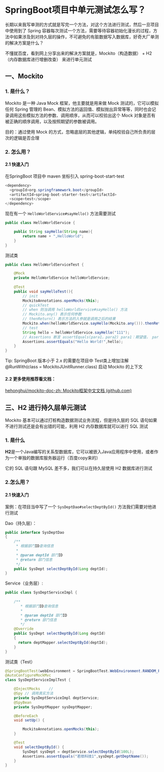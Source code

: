 # SpringBoot项目中单元测试怎么写？

长期以来我写单测的方式就是写完一个方法，对这个方法进行测试，然后一旦项目中使用到了 Spring 容器每次测试一个方法，需要等待容器初始化漫长的过程，方法中如果涉及到对持久层的操作，不可避免的有脏数据写入数据库，好奇大厂单测的解决方案是什么？

不懂就百度，看到网上分享出来的解决方案就是，Mockito（构造数据） + H2（内存数据库进行增删改查） 来进行单元测试

## 一、Mockito

### 1. 是什么？

Mockito 是一种 Java Mock 框架，他主要就是用来做 Mock 测试的，它可以模拟任何 Spring 管理的 Bean、模拟方法的返回值、模拟抛出异常等等，同时也会记录调用这些模拟方法的参数、调用顺序，从而可以校验出这个 Mock 对象是否有被正确的顺序调用，以及按照期望的参数被调用。

目的：通过使用 Mock 的方式，忽略底层的其他逻辑，单纯校验自己所负责的层次的逻辑是否合理

### 2. 怎么用？

#### 2.1 快速入门

在SpringBoot 项目中 maven 坐标引入 spring-boot-start-test

```java
<dependency>
  <groupId>org.springframework.boot</groupId>
  <artifactId>spring-boot-starter-test</artifactId>
  <scope>test</scope>
</dependency>
```

现在有一个 `HelloWorldService#sayHello()` 方法需要测试

```java
public class HelloWorldService {

    public String sayHello(String name){
        return name + ",HelloWorld";
    }
}
```

测试类

```java
public class HelloWorldServiceTest {

    @Mock
    private HelloWorldService helloWorldService;
    
    @Test
    public void sayHelloTest(){
        // init
        MockitoAnnotations.openMocks(this);
        // quickTest
        // when 则当调用 helloWorldService#sayHello() 方法
        // Mockito.any() 表示任何参数
        // thenReturn() 表示方法的入参就是调用之后的结果
        Mockito.when(helloWorldService.sayHello(Mockito.any())).thenReturn("Hello World!");
        // test
        String hello = helloWorldService.sayHello("111");
        // Assertions 断言 assertEquals(para1，para2) para1：期望值， para2：当前值
        Assertions.assertEquals("Hello World!",hello);
    }
}
```

Tip: SpringBoot 版本小于 2.x 的需要在项目中 Test类上增加注解 @RunWith(class = MockitoJUnitRunner.class) 启动 Mockito 的上下文

#### 2.2 更多使用推荐看文档：

[hehonghui/mockito-doc-zh: Mockito框架中文文档 (github.com)](https://github.com/hehonghui/mockito-doc-zh#0)

#### 

## 三、H2 进行持久层单元测试

Mockito 基本可以通过打桩构造数据测试业务流程，但是持久层的 SQL 语句如果不进行测试还是会有出错的可能，利用 H2 内存数据库就可以进行 SQL 测试

### 1. 是什么

**H2**是一个Java编写的关系型数据库，它可以被嵌入Java应用程序中使用，或者作为一个单独的数据库服务器运行（百度copy来的）

它的 SQL 语句跟 MySQL 差不多，我们可以在持久层使用 H2 数据库进行测试



### 2.怎么用？

#### 2.1 快速入门

案例：在项目当中写了一个 `SysDeptDao#selectDeptById()` 方法我们需要对他进行测试

Dao（持久层）：

```java
public interface SysDeptDao
{
    /**
     * 根据部门ID查询信息
     * 
     * @param deptId 部门ID
     * @return 部门信息
     */
    public SysDept selectDeptById(Long deptId);
}
```

Service（业务层）:

```java
public class SysDeptServiceImpl {
  
    /**
       * 根据部门ID查询信息
       * 
       * @param deptId 部门ID
       * @return 部门信息
       */
    @Override
    public SysDept selectDeptById(Long deptId)
    {
      return deptMapper.selectDeptById(deptId);
    }
}
```

测试类（Test）

```java
@SpringBootTest(webEnvironment = SpringBootTest.WebEnvironment.RANDOM_PORT)
@AutoConfigureMockMvc
class SysDeptServiceImplTest {

    @InjectMocks	// 
    @Spy // 调用真实方法
    private SysDeptServiceImpl deptService;
    @SpyBean
    private SysDeptMapper sysDeptMapper;

    @BeforeEach
    void setUp() {

        MockitoAnnotations.openMocks(this);
    }

    @Test
    void selectDeptById() {
        SysDept sysDept = deptService.selectDeptById(100L);
        Assertions.assertEquals("若依科技1",sysDept.getDeptName());
    }
}
```



